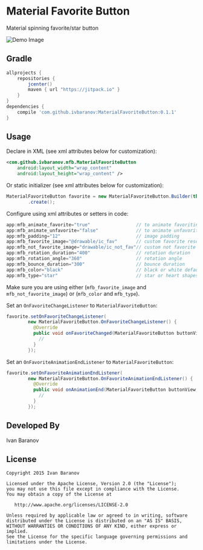 Material Favorite Button
===============

Material spinning favorite/star button

![Demo Image][1]

Gradle
-------------------------

```groovy
allprojects {
    repositories { 
        jcenter()
        maven { url "https://jitpack.io" }
    }
}
dependencies {
    compile 'com.github.ivbaranov:MaterialFavoriteButton:0.1.1'
}
```


Usage
-----

Declare in XML (see xml attributes below for customization):

```xml
<com.github.ivbaranov.mfb.MaterialFavoriteButton
    android:layout_width="wrap_content"
    android:layout_height="wrap_content" />
```

Or static initializer (see xml attributes below for customization):

```java
MaterialFavoriteButton favorite = new MaterialFavoriteButton.Builder(this)
        .create();
```



Configure using xml attributes or setters in code:

```java
app:mfb_animate_favorite="true"                 // to animate favoriting
app:mfb_animate_unfavorite="false"              // to animate unfavoriting
app:mfb_padding="12"             	 			// image padding
app:mfb_favorite_image="@drawable/ic_fav"       // custom favorite resource
app:mfb_not_favorite_image="drawable/ic_not_fav"// custom not favorite resource
app:mfb_rotation_duration="400"                 // rotation duration
app:mfb_rotation_angle="360"   				    // rotation angle
app:mfb_bounce_duration="300"            		// bounce duration
app:mfb_color="black"              				// black or white default resources
app:mfb_type="star"           					// star or heart shapes
```
Make sure you are using either (`mfb_favorite_image` and `mfb_not_favorite_image`) or (`mfb_color` and `mfb_type`).

Set an `OnFavoriteChangeListener` to `MaterialFavoriteButton`:

```java
favorite.setOnFavoriteChangeListener(
        new MaterialFavoriteButton.OnFavoriteChangeListener() {
          @Override
          public void onFavoriteChanged(MaterialFavoriteButton buttonView, boolean favorite) {
          	//
          }
        });
```

Set an `OnFavoriteAnimationEndListener` to `MaterialFavoriteButton`:

```java
favorite.setOnFavoriteAnimationEndListener(
        new MaterialFavoriteButton.OnFavoriteAnimationEndListener() {
          @Override
          public void onAnimationEnd(MaterialFavoriteButton buttonView, boolean favorite) {
            //
          }
        });
```


Developed By
--------------------
Ivan Baranov

License
-----------

```
Copyright 2015 Ivan Baranov

Licensed under the Apache License, Version 2.0 (the "License");
you may not use this file except in compliance with the License.
You may obtain a copy of the License at

   http://www.apache.org/licenses/LICENSE-2.0

Unless required by applicable law or agreed to in writing, software
distributed under the License is distributed on an "AS IS" BASIS,
WITHOUT WARRANTIES OR CONDITIONS OF ANY KIND, either express or implied.
See the License for the specific language governing permissions and
limitations under the License.
```

[1]: https://cloud.githubusercontent.com/assets/6000572/10363036/ad97cfae-6dba-11e5-980a-1f5d82afd773.gif
